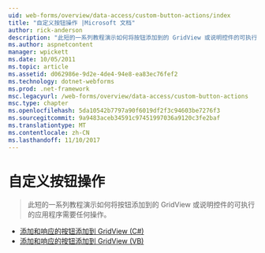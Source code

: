 ```yaml
---
uid: web-forms/overview/data-access/custom-button-actions/index
title: "自定义按钮操作 |Microsoft 文档"
author: rick-anderson
description: "此短的一系列教程演示如何将按钮添加到的 GridView 或说明控件的可执行的应用程序需要任何操作。"
ms.author: aspnetcontent
manager: wpickett
ms.date: 10/05/2011
ms.topic: article
ms.assetid: d062986e-9d2e-4de4-94e8-ea83ec76fef2
ms.technology: dotnet-webforms
ms.prod: .net-framework
msc.legacyurl: /web-forms/overview/data-access/custom-button-actions
msc.type: chapter
ms.openlocfilehash: 5da10542b7797a90f6019df2f3c94603be7276f3
ms.sourcegitcommit: 9a9483aceb34591c97451997036a9120c3fe2baf
ms.translationtype: MT
ms.contentlocale: zh-CN
ms.lasthandoff: 11/10/2017
---
```

<a name="custom-button-actions"></a>自定义按钮操作
====================
> 此短的一系列教程演示如何将按钮添加到的 GridView 或说明控件的可执行的应用程序需要任何操作。


- [添加和响应的按钮添加到 GridView (C#)](adding-and-responding-to-buttons-to-a-gridview-cs.md)
- [添加和响应的按钮添加到 GridView (VB)](adding-and-responding-to-buttons-to-a-gridview-vb.md)
